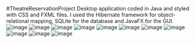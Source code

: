 #TheatreReservationProject
Desktop application coded in Java and styled with CSS and FXML files.
I used the Hibernate framework for object-relational mapping, SQLite for the database and JavaFX for the GUI. 
![image](https://github.com/andreea312/TheatreReservationsProject/assets/57728182/a74d1c08-1446-4407-bd4f-6e333279d9ea)
![image](https://github.com/andreea312/TheatreReservationsProject/assets/57728182/83aa5712-9aa8-4ce5-baf5-280cee93846b)
![image](https://github.com/andreea312/TheatreReservationsProject/assets/57728182/d262f853-102e-4c8a-8d01-8cdec386c1d9)
![image](https://github.com/andreea312/TheatreReservationsProject/assets/57728182/bbb57c96-9ccd-47a6-ac02-1cfbfee197ad)
![image](https://github.com/andreea312/TheatreReservationsProject/assets/57728182/3b39212d-0d5c-4dbb-8701-46d675458510)
![image](https://github.com/andreea312/TheatreReservationsProject/assets/57728182/87a5924f-4ff1-4c4c-b863-1e226e13bd08)
![image](https://github.com/andreea312/TheatreReservationsProject/assets/57728182/48b3ede6-c1a1-4acb-ac34-706df2f5ecdc)
![image](https://github.com/andreea312/TheatreReservationsProject/assets/57728182/96e8385a-94ce-404d-bca1-66bb6feba0b5)
![image](https://github.com/andreea312/TheatreReservationsProject/assets/57728182/00ed6225-03fe-4a77-acc1-5c7861ac666e)
![image](https://github.com/andreea312/TheatreReservationsProject/assets/57728182/449ceaa1-a51b-4d15-97a6-49a7d3827b9d)
![image](https://github.com/andreea312/TheatreReservationsProject/assets/57728182/a90c0198-681c-482b-8367-1130b6b21d9c)






